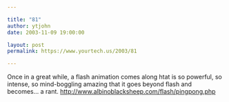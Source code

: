 ```yaml
---

title: "81"
author: ytjohn
date: 2003-11-09 19:00:00

layout: post
permalink: https://www.yourtech.us/2003/81

---
```

Once in a great while, a flash animation comes along htat is so powerful, so intense, so mind-boggling amazing that it goes beyond flash and becomes... a rant.  <a href="http://www.albinoblacksheep.com/flash/pingpong.php">http://www.albinoblacksheep.com/flash/pingpong.php</a>

